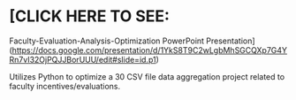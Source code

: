 # [CLICK HERE TO SEE:
Faculty-Evaluation-Analysis-Optimization PowerPoint Presentation](https://docs.google.com/presentation/d/1YkS8T9C2wLgbMhSGCQXp7G4YRn7vI32OjPQJJBorUUU/edit#slide=id.p1)

Utilizes Python to optimize a 30 CSV file data aggregation project related to faculty incentives/evaluations.

